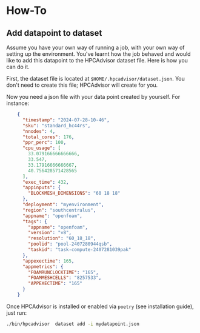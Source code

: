 # How-To


## Add datapoint to dataset


Assume you have your own way of running a job, with your own way of setting up
the environment. You've learnt how the job behaved and would like to add this
datapoint to the HPCAdvisor dataset file. Here is how you can do it.

First, the dataset file is located at `$HOME/.hpcadvisor/dataset.json`. You
don't need to create this file; HPCAdvisor will create for you.

Now you need a json file with your data point created by yourself. For instance:

```json
    {
      "timestamp": "2024-07-28-10-46",
      "sku": "standard_hc44rs",
      "nnodes": 4,
      "total_cores": 176,
      "ppr_perc": 100,
      "cpu_usage": [
        33.079166666666666,
        33.547,
        33.17916666666667,
        40.756428571428565
      ],
      "exec_time": 432,
      "appinputs": {
        "BLOCKMESH_DIMENSIONS": "60 18 18"
      },
      "deployment": "myenvironment",
      "region": "southcentralus",
      "appname": "openfoam",
      "tags": {
        "appname": "openfoam",
        "version": "v8",
        "resolution": "60_18_18",
        "poolid": "pool-2407280944qsb",
        "taskid": "task-compute-2407281039pak"
      },
      "appexectime": 165,
      "appmetrics": {
        "FOAMRUNCLOCKTIME": "165",
        "FOAMMESHCELLS": "8257533",
        "APPEXECTIME": "165"
      }
    }
```

Once HPCAdvisor is installed or enabled via `poetry` (see installation guide), just run:

```bash
./bin/hpcadvisor  dataset add -i mydatapoint.json
```


